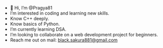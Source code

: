 - 👋 Hi, I’m @Pragya81
-  I’m interested in coding and learning new skills.
-  Know C++ deeply.
-  Know basics of Python.
-  I’m currently learning DSA.
-  I’m looking to collaborate on a web development project for beginners.
-  Reach me out on mail: black.sakura881@gmail.com

